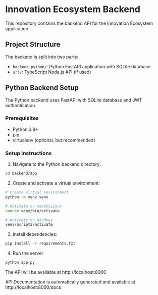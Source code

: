 # Innovation Ecosystem Backend

This repository contains the backend API for the Innovation Ecosystem application.

## Project Structure

The backend is split into two parts:

- `backend_python/`: Python FastAPI application with SQLite database
- `src/`: TypeScript Node.js API (if used)

## Python Backend Setup

The Python backend uses FastAPI with SQLite database and JWT authentication.

### Prerequisites

- Python 3.8+
- pip
- virtualenv (optional, but recommended)

### Setup Instructions

1. Navigate to the Python backend directory:

```bash
cd backend/app
```

2. Create and activate a virtual environment:

```bash
# Create virtual environment
python -m venv venv

# Activate on macOS/Linux
source venv/bin/activate

# Activate on Windows
venv\Scripts\activate
```

3. Install dependencies:

```bash
pip install -r requirements.txt
```

4. Run the server
```bash
python app.py
```



The API will be available at http://localhost:8000

API Documentation is automatically generated and available at http://localhost:8000/docs